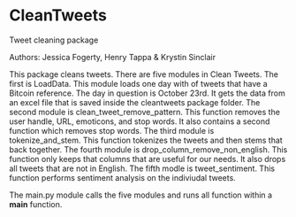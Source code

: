 # CleanTweets
Tweet cleaning package

Authors: Jessica Fogerty, Henry Tappa & Krystin Sinclair

This package cleans tweets. 
There are five modules in Clean Tweets. 
The first is LoadData. This module loads one day with of tweets that have a Bitcoin reference. The day in question is October 23rd. It gets the data from an excel file that is saved inside the cleantweets package folder. 
The second module is clean_tweet_remove_pattern. This function removes the user handle, URL, emoticons, and stop words. It also contains a second function which removes stop words. 
The third module is tokenize_and_stem. This function tokenizes the tweets and then stems that back together. 
The fourth module is drop_column_remove_non_english. This function only keeps that columns that are useful for our needs. It also drops all tweets that are not in English. 
The fifth modle is tweet_sentiment. This function performs sentiment analysis on the indiviudal tweets.

The main.py module calls the five modules and runs all function within a __main__ function. 


